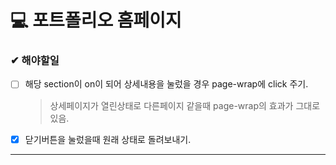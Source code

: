 # 💻 포트폴리오 홈페이지
### ✔ 해야할일

 - [ ] 해당 section이 on이 되어 상세내용을 눌렀을 경우 page-wrap에 click 주기.
	 > 상세페이지가 열린상태로 다른페이지 같을때 page-wrap의 효과가 그대로 있음.
 - [x] 닫기버튼을 눌렀을때 원래 상태로 돌려보내기.

---

